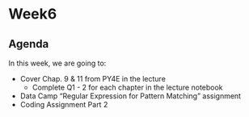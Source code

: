 # Week6
## Agenda

In this week, we are going to:
- Cover Chap. 9 & 11 from PY4E in the lecture
  - Complete Q1 - 2 for each chapter in the lecture notebook
- Data Camp “Regular Expression for Pattern Matching” assignment
- Coding Assignment Part 2

